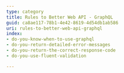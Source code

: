 ```yaml
---
type: category
title: Rules to Better Web API - GraphQL
guid: ca8ae117-78b1-4e42-8619-4d54db1ab586
uri: rules-to-better-web-api-graphql
index:
- do-you-know-when-to-use-graphql
- do-you-return-detailed-error-messages
- do-you-return-the-correct-response-code
- do-you-use-fluent-validation

---
```




